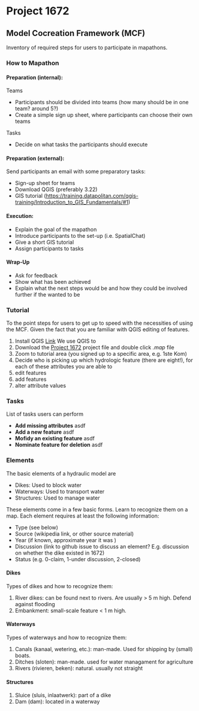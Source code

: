 # Project 1672

## Model Cocreation Framework (MCF)

Inventory of required steps for users to participate in mapathons.

### How to Mapathon

#### Preparation (internal):

  Teams
  - Participants should be divided into teams (how many should be in one team? around 5?)
  - Create a simple sign up sheet, where participants can choose their own teams

  Tasks
  - Decide on what tasks the participants should execute

#### Preparation (external):

  Send participants an email with some preparatory tasks:

  - Sign-up sheet for teams
  - Download QGIS (preferably 3.22)
  - GIS tutorial (https://training.datapolitan.com/qgis-training/Introduction_to_GIS_Fundamentals/#1)


#### Execution:

  - Explain the goal of the mapathon
  - Introduce participants to the set-up (i.e. SpatialChat)
  - Give a short GIS tutorial
  - Assign participants to tasks

 #### Wrap-Up

  - Ask for feedback
  - Show what has been achieved
  - Explain what the next steps would be and how they could be involved further if the wanted to be

### Tutorial

To the point steps for users to get up to speed with the necessities of using the MCF. Given the fact that you are familiar with QGIS editing of features.

1. Install QGIS [Link](https://qgis.org/en/site/forusers/download.html)
We use QGIS to
2. Download the [Project 1672](https//link_to_stuff) project file and double click *.map* file
3. Zoom to tutorial area (you signed up to a specific area, e.g. 1ste Kom)
4. Decide who is picking up which hydrologic feature (there are eight!), for each of these attributes you are able to
  1. edit features
  2. add features
  3. alter attribute values

### Tasks

List of tasks users can perform

-  **Add missing attributes** asdf
-  **Add a new feature** asdf
-  **Mofidy an existing feature** asdf
-  **Nominate feature for deletion** asdf

### Elements

The basic elements of a hydraulic model are

-	Dikes: Used to block water
-	Waterways: Used to transport water
-	Structures: Used to manage water

These elements come in a few basic forms. Learn to recognize them on a map. Each element requires at least the following information:

- Type (see below)
- Source (wikipedia link, or other source material)
- Year (if known, approximate year it was )
- Discussion (link to github issue to discuss an element? E.g. discussion on whether the dike existed in 1672)
- Status (e.g. 0-claim, 1-under discussion, 2-closed)

#### Dikes

Types of dikes and how to recognize them:

1. River dikes: can be found next to rivers. Are usually > 5 m high. Defend against flooding
2. Embankment: small-scale feature < 1 m high.


#### Waterways

Types of waterways and how to recognize them:

1. Canals (kanaal, wetering, etc.): man-made. Used for shipping by (small) boats.
2. Ditches (sloten): man-made. used for water managament for agriculture
3. Rivers (rivieren, beken): natural. usually not straight


#### Structures

1. Sluice (sluis, inlaatwerk): part of a dike
2. Dam (dam): located in a waterway
